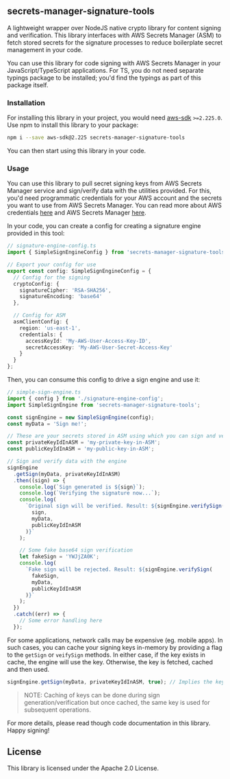 ## secrets-manager-signature-tools

A lightweight wrapper over NodeJS native crypto library for content signing and verification. This library interfaces with AWS Secrets Manager (ASM) to fetch stored secrets for the signature processes to reduce boilerplate secret management in your code.

You can use this library for code signing with AWS Secrets Manager in your JavaScript/TypeScript applications. For TS, you do not need separate typings package to be installed; you'd find the typings as part of this package itself.

### Installation

For installing this library in your project, you would need [aws-sdk](https://github.com/aws/aws-sdk-js) `>=2.225.0`. Use npm to install this library to your package:

```bash
npm i --save aws-sdk@2.225 secrets-manager-signature-tools
```

You can then start using this library in your code.

### Usage

You can use this library to pull secret signing keys from AWS Secrets Manager service and sign/verify data with the utilities provided. For this, you'd need programmatic credentials for your AWS account and the secrets you want to use from AWS Secrets Manager. You can read more about AWS credentials [here](https://docs.aws.amazon.com/general/latest/gr/aws-sec-cred-types.html#access-keys-and-secret-access-keys) and AWS Secrets Manager [here](https://aws.amazon.com/secrets-manager/).

In your code, you can create a config for creating a signature engine provided in this tool:

```typescript
// signature-engine-config.ts
import { SimpleSignEngineConfig } from 'secrets-manager-signature-tools';

// Export your config for use
export const config: SimpleSignEngineConfig = {
  // Config for the signing
  cryptoConfig: {
    signatureCipher: 'RSA-SHA256',
    signatureEncoding: 'base64'
  },

  // Config for ASM
  asmClientConfig: {
    region: 'us-east-1',
    credentials: {
      accessKeyId: 'My-AWS-User-Access-Key-ID',
      secretAccessKey: 'My-AWS-User-Secret-Access-Key'
    }
  }
};
```

Then, you can consume this config to drive a sign engine and use it:

```typescript
// simple-sign-engine.ts
import { config } from './signature-engine-config';
import SimpleSignEngine from 'secrets-manager-signature-tools';

const signEngine = new SimpleSignEngine(config);
const myData = 'Sign me!';

// These are your secrets stored in ASM using which you can sign and verify data
const privateKeyIdInASM = 'my-private-key-in-ASM';
const publicKeyIdInASM = 'my-public-key-in-ASM';

// Sign and verify data with the engine
signEngine
  .getSign(myData, privateKeyIdInASM)
  .then((sign) => {
    console.log(`Sign generated is ${sign}`);
    console.log(`Verifying the signature now...`);
    console.log(
      `Original sign will be verified. Result: ${signEngine.verifySign(
        sign,
        myData,
        publicKeyIdInASM
      )}`
    );

    // Some fake base64 sign verification
    let fakeSign = 'YWJjZA0K';
    console.log(
      `Fake sign will be rejected. Result: ${signEngine.verifySign(
        fakeSign,
        myData,
        publicKeyIdInASM
      )}`
    );
  })
  .catch((err) => {
    // Some error handling here
  });
```

For some applications, network calls may be expensive (eg. mobile apps). In such cases, you can cache your signing keys in-memory by providing a flag to the `getSign` or `veifySign` methods. In either case, if the key exists in cache, the engine will use the key. Otherwise, the key is fetched, cached and then used.

```typescript
signEngine.getSign(myData, privateKeyIdInASM, true); // Implies the key would be cached in-memory
```

> NOTE: Caching of keys can be done during sign generation/verification but once cached, the same key is used for subsequent operations.

For more details, please read though code documentation in this library. Happy signing!

## License

This library is licensed under the Apache 2.0 License.
